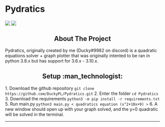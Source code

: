 # Pydratics

<span>
  <img src="https://img.shields.io/github/v/release/duckypl/pydirbuster?label=release&style=flat-square" align="center">
  <img src="https://img.shields.io/pypi/pyversions/django?style=flat-square" align="center">
</span>

<h2 align="center">About The Project</h2>

<p align="left">
    Pydratics, originally created by me (Ducky#9982 on discord) is a quadratic equations solver + graph plotter that was originally intented to be ran in python 3.8.x but has support for 3.6.x - 3.10.x. 
</p>

<h2 align="center">Setup :man_technologist:</h2>
<p align="left">
	1. Download the github repository <code>git clone https://github.com/DuckyPL/Pydratics.git</code>
	2. Enter the folder <code>cd Pydratics</code>
	3. Download the requirements <code>python3 -m pip install -r requirements.txt</code>
	5. Run main.py <code>python3 main.py < quadratics equation (x^2+10x+9) ></code>
	6. A new window should open up with your graph solved, and the y=0 quadratic will be solved in the terminal.
</p>

---
